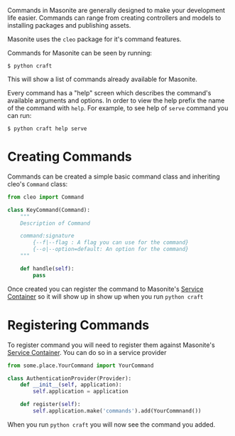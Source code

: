 Commands in Masonite are generally designed to make your development life easier. Commands can range from creating controllers and models to installing packages and publishing assets.

Masonite uses the `cleo` package for it's command features.

Commands for Masonite can be seen by running:

```
$ python craft
```

This will show a list of commands already available for Masonite.

Every command has a "help" screen which describes the command's available arguments and options. In
order to view the help prefix the name of the command with `help`. For example, to see help of
`serve` command you can run:

```
$ python craft help serve
```

# Creating Commands

Commands can be created a simple basic command class and inheriting cleo's `Command` class:

```python
from cleo import Command

class KeyCommand(Command):
    """
    Description of Command

    command:signature
        {--f|--flag : A flag you can use for the command}
        {--o|--option=default: An option for the command}
    """

    def handle(self):
        pass
```

Once created you can register the command to Masonite's [Service Container](architectural-concepts/service-container.md) so it will show up in show up when you run `python craft`

# Registering Commands

To register command you will need to register them against Masonite's [Service Container](architectural-concepts/service-container.md). You can do so in a service provider

```python
from some.place.YourCommand import YourCommand

class AuthenticationProvider(Provider):
    def __init__(self, application):
        self.application = application

    def register(self):
        self.application.make('commands').add(YourCommnand())
```

When you run `python craft` you will now see the command you added.
